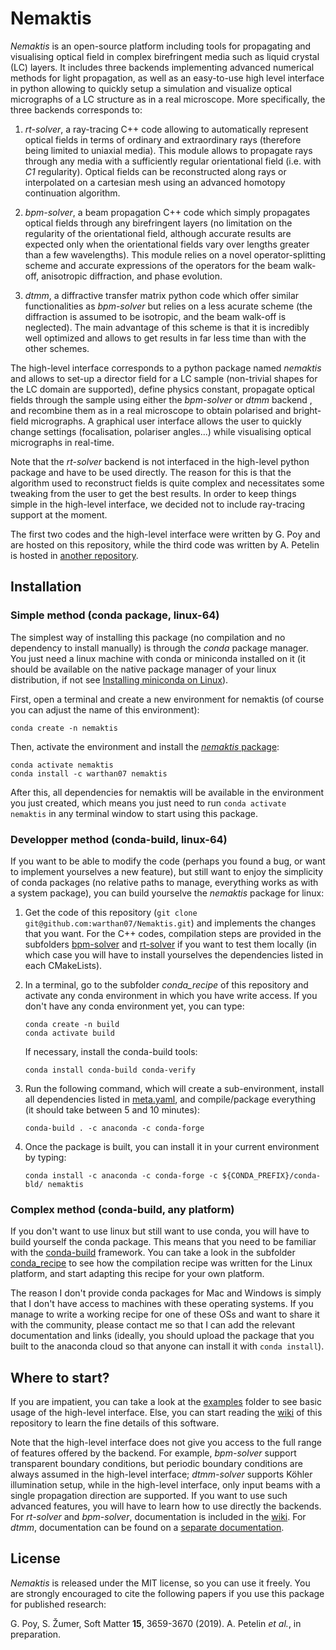 # Nemaktis

*Nemaktis* is an open-source platform including tools for propagating and visualising optical field in
complex birefringent media such as liquid crystal (LC) layers. It includes three backends
implementing advanced numerical methods for light propagation, as well as an easy-to-use high
level interface in python allowing to quickly setup a simulation and visualize optical
micrographs of a LC structure as in a real microscope. More specifically, the three backends
corresponds to:

1. *rt-solver*, a ray-tracing C++ code allowing to automatically represent optical fields in terms
   of ordinary and extraordinary rays (therefore being limited to uniaxial media). This module
   allows to propagate rays through any media with a sufficiently regular orientational field (i.e.
   with *C1* regularity). Optical fields can be reconstructed along rays or interpolated on a
   cartesian mesh using an advanced homotopy continuation algorithm. 

2. *bpm-solver*, a beam propagation C++ code which simply propagates optical fields through any
   birefringent layers (no limitation on the regularity of the orientational field, although
   accurate results are expected only when the orientational fields vary over lengths greater than
   a few wavelengths). This module relies on a novel operator-splitting scheme and accurate
   expressions of the operators for the beam walk-off, anisotropic diffraction, and phase evolution.

3. *dtmm*, a diffractive transfer matrix python code which offer similar functionalities as
   *bpm-solver* but relies on a less acurate scheme (the diffraction is assumed to be isotropic,
   and the beam walk-off is neglected). The main advantage of this scheme is that it is
   incredibly well optimized and allows to get results in far less time than with the other
   schemes.

The high-level interface corresponds to a python package named *nemaktis* and allows to set-up
a director field for a LC sample (non-trivial shapes for the LC domain are supported), define
physics constant, propagate optical fields through the sample using either the *bpm-solver*
or *dtmm* backend , and recombine them as in a real microscope to obtain polarised and
bright-field micrographs. A graphical user interface allows the user to quickly change settings
(focalisation, polariser angles...) while visualising optical micrographs in real-time.

Note that the *rt-solver* backend is not interfaced in the high-level python package and have to
be used directly. The reason for this is that the algorithm used to reconstruct fields is quite
complex and necessitates some tweaking from the user to get the best results. In order to keep
things simple in the high-level interface, we decided not to include ray-tracing support at the
moment.

The first two codes and the high-level interface were written by G. Poy and are hosted on this
repository, while the third code was written by A. Petelin is hosted in [another
repository](https://github.com/IJSComplexMatter/dtmm).

## Installation

### Simple method (conda package, linux-64)

The simplest way of installing this package (no compilation and no dependency to install
manually) is through the *conda* package manager. You just need a linux machine with conda
or miniconda installed on it (it should be available on the native package manager of your linux
distribution, if not see [Installing miniconda on
Linux](https://conda.io/projects/conda/en/latest/user-guide/install/linux.html)).

First, open a terminal and create a new environment for nemaktis (of course you can adjust the
name of this environment):
```
conda create -n nemaktis
```
Then, activate the environment and install the [*nemaktis* package](https://anaconda.org/warthan07/nemaktis):
```
conda activate nemaktis
conda install -c warthan07 nemaktis
```

After this, all dependencies for nemaktis will be available in the environment you just
created, which means you just need to run ``conda activate nemaktis`` in any terminal
window to start using this package.


### Developper method (conda-build, linux-64)

If you want to be able to modify the code (perhaps you found a bug, or want to implement
yourselves a new feature), but still want to enjoy the simplicity of conda packages
(no relative paths to manage, everything works as with a system package), you can build 
yourselve the *nemaktis* package for linux:

1. Get the code of this repository (``git clone git@github.com:warthan07/Nemaktis.git``) and
   implements the changes that you want. For the C++ codes, compilation steps are provided
   in the subfolders [bpm-solver](BeamPropagationSolver) and [rt-solver](RayTracingSolver) if
   you want to test them locally (in which case you will have to install yourselves the
   dependencies listed in each CMakeLists).

2. In a terminal, go to the subfolder *conda_recipe* of this repository and activate any
   conda environment in which you have write access. If you don't have any conda environment
   yet, you can type:
   ```
   conda create -n build
   conda activate build
   ```
   If necessary, install the conda-build tools:
   ```
   conda install conda-build conda-verify
   ```

3. Run the following command, which will create a sub-environment, install all dependencies
   listed in [meta.yaml](conda_recipe/meta.yaml), and compile/package everything (it should take
   between 5 and 10 minutes):
   ```
   conda-build . -c anaconda -c conda-forge
   ```

4. Once the package is built, you can install it in your current environment by typing:
   ```
   conda install -c anaconda -c conda-forge -c ${CONDA_PREFIX}/conda-bld/ nemaktis
   ```


### Complex method (conda-build, any platform)

If you don't want to use linux but still want to use conda, you will have to build yourself the
conda package. This means that you need to be familiar with the
[conda-build](https://docs.conda.io/projects/conda-build/en/latest/) framework. You can take a
look in the subfolder [conda_recipe](conda_recipe) to see how the compilation recipe was written
for the Linux platform, and start adapting this recipe for your own platform.

The reason I don't provide conda packages for Mac and Windows is simply that I don't have access
to machines with these operating systems. If you manage to write a working recipe for one of
these OSs and want to share it with the community, please contact me so that I can add the
relevant documentation and links (ideally, you should upload the package that you built to the
anaconda cloud so that anyone can install it with ``conda install``).


## Where to start?

If you are impatient, you can take a look at the [examples](HighLevelInterface/examples)
folder to see basic usage of the high-level interface. Else, you can start reading the
[wiki](https://github.com/warthan07/Nemaktis/wiki) of this repository to learn the fine
details of this software.

Note that the high-level interface does not give you access to the full range of features
offered by the backend. For example, *bpm-solver* support transparent boundary conditions,
but periodic boundary conditions are always assumed in the high-level interface; *dtmm-solver*
supports Köhler illumination setup, while in the high-level interface, only input beams with a
single propagation direction are supported. If you want to use such advanced features, you will
have to learn how to use directly the backends. For *rt-solver* and *bpm-solver*, documentation
is included in the [wiki](https://github.com/warthan07/Nemaktis/wiki). For *dtmm*, documentation
can be found on a [separate documentation](http://dtmm.readthedocs.io/).


## License

*Nemaktis* is released under the MIT license, so you can use it freely. You are strongly
encouraged to cite the following papers if you use this package for published research:

G. Poy, S. Žumer, Soft Matter **15**, 3659-3670 (2019).
A. Petelin *et al.*, in preparation.
